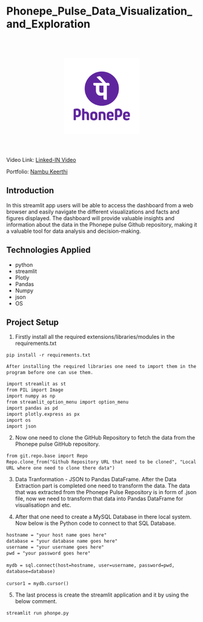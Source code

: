 <h1> Phonepe_Pulse_Data_Visualization_and_Exploration  </h1>


<h1 align="center">
  <br>
  <a href=""><img src="images/phonepe2.png" alt="Phonepe Pulse Data Visualization" width="200"></a>
  <br>
  <br>
</h1>


<p align="center">
  <a href="#Introduction"></a> 
  <a href="#Technologies Applied"></a> 
</p>

Video Link: [Linked-IN Video](https://www.linkedin.com/posts/keerthi-r-9b8839283_project-name-phonepe-pulse-data-visualization-activity-7296601209677787136-LPuf?utm_source=share&utm_medium=member_desktop&rcm=ACoAAEUARVwBltI0ri4ApeK7YzcbHxGViaHfWEM)

Portfolio: [Nambu Keerthi](https://portfolio-b5zieg8xn5nhwau5b4bhp8.streamlit.app/)

## Introduction 
In this streamlit app users will be able to access the dashboard from a web browser and easily navigate the different visualizations and facts and figures displayed. The dashboard will provide valuable insights and information about the data in the Phonepe pulse Github repository, making it a valuable tool for data analysis and decision-making.



## Technologies Applied
* python
* streamlit 
* Plotly 
* Pandas
* Numpy
* json
* OS


## Project Setup
1. Firstly install all the required extensions/libraries/modules in the requirements.txt
```
pip install -r requirements.txt
```
    After installing the required libraries one need to import them in the program before one can use them.
```
import streamlit as st
from PIL import Image
import numpy as np
from streamlit_option_menu import option_menu
import pandas as pd
import plotly.express as px
import os
import json

```
   
2. Now one need to clone the GitHub Repository to fetch the data from the Phonepe pulse GitHub repository.
```
from git.repo.base import Repo
Repo.clone_from("Github Repository URL that need to be cloned", "Local URL where one need to clone there data")

```

3. Data Tranformation - JSON to Pandas DataFrame. After the Data Extraction part is completed one need to transform the data. The data that was extracted from the Phonepe Pulse Repository is in form of .json file, now we need to transform that data into Pandas DataFrame for visualisatiopn and etc.

4. After that one need to create a MySQL Database in there local system. Now below is the Python code to connect to that SQL Database.
```
hostname = "your host name goes here"
database = "your database name goes here"
username = "your username goes here"
pwd = "your password goes here"

mydb = sql.connect(host=hostname, user=username, password=pwd, database=database)
                   
cursor1 = mydb.cursor()
```

5. The last process is create the streamlit application and it by using the below comment. 
```
streamlit run phonpe.py
```
